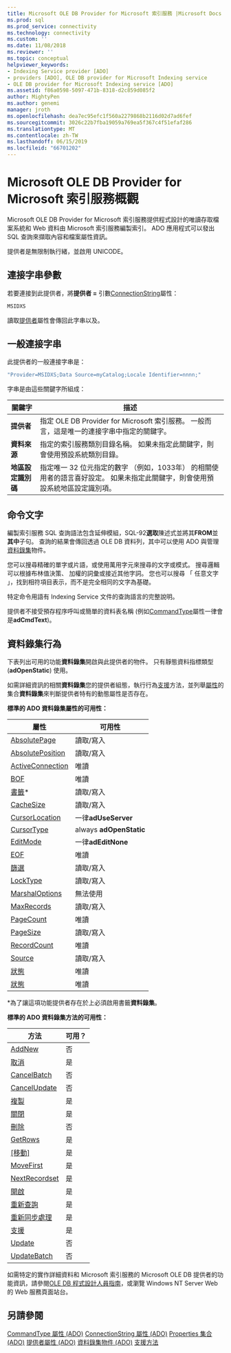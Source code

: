 ```yaml
---
title: Microsoft OLE DB Provider for Microsoft 索引服務 |Microsoft Docs
ms.prod: sql
ms.prod_service: connectivity
ms.technology: connectivity
ms.custom: ''
ms.date: 11/08/2018
ms.reviewer: ''
ms.topic: conceptual
helpviewer_keywords:
- Indexing Service provider [ADO]
- providers [ADO], OLE DB provider for Microsoft Indexing service
- OLE DB provider for Microsoft Indexing service [ADO]
ms.assetid: f86a0598-5097-471b-8318-d2c859d085f2
author: MightyPen
ms.author: genemi
manager: jroth
ms.openlocfilehash: dea7ec95efc1f560a2279868b2116d02d7ad6fef
ms.sourcegitcommit: 3026c22b7fba19059a769ea5f367c4f51efaf286
ms.translationtype: MT
ms.contentlocale: zh-TW
ms.lasthandoff: 06/15/2019
ms.locfileid: "66701202"
---
```

# <a name="microsoft-ole-db-provider-for-microsoft-indexing-service-overview"></a>Microsoft OLE DB Provider for Microsoft 索引服務概觀
Microsoft OLE DB Provider for Microsoft 索引服務提供程式設計的唯讀存取檔案系統和 Web 資料由 Microsoft 索引服務編製索引。 ADO 應用程式可以發出 SQL 查詢來擷取內容和檔案屬性資訊。

 提供者是無限制執行緒，並啟用 UNICODE。

## <a name="connection-string-parameters"></a>連接字串參數
 若要連接到此提供者，將**提供者 =** 引數[ConnectionString](../../../ado/reference/ado-api/connectionstring-property-ado.md)屬性：

```vb
MSIDXS
```

 讀取[提供者](../../../ado/reference/ado-api/provider-property-ado.md)屬性會傳回此字串以及。

## <a name="typical-connection-string"></a>一般連接字串
 此提供者的一般連接字串是：

```vb
"Provider=MSIDXS;Data Source=myCatalog;Locale Identifier=nnnn;"
```

 字串是由這些關鍵字所組成：

|關鍵字|描述|
|-------------|-----------------|
|**提供者**|指定 OLE DB Provider for Microsoft 索引服務。 一般而言，這是唯一的連接字串中指定的關鍵字。|
|**資料來源**|指定的索引服務類別目錄名稱。 如果未指定此關鍵字，則會使用預設系統類別目錄。|
|**地區設定識別碼**|指定唯一 32 位元指定的數字 （例如，1033年） 的相關使用者的語言喜好設定。 如果未指定此關鍵字，則會使用預設系統地區設定識別項。|

## <a name="command-text"></a>命令文字
 編製索引服務 SQL 查詢語法包含延伸模組，SQL-92**選取**陳述式並將其**FROM**並**其中**子句。 查詢的結果會傳回透過 OLE DB 資料列，其中可以使用 ADO 與管理[資料錄集](../../../ado/reference/ado-api/recordset-object-ado.md)物件。

 您可以搜尋精確的單字或片語，或使用萬用字元來搜尋的文字或模式。 搜尋邏輯可以根據布林值決策、 加權的詞彙或接近其他字詞。 您也可以搜尋 「 任意文字 」，找到相符項目表示，而不是完全相同的文字為基礎。

 特定命令用語有 Indexing Service 文件的查詢語言的完整說明。

 提供者不接受預存程序呼叫或簡單的資料表名稱 (例如[CommandType](../../../ado/reference/ado-api/commandtype-property-ado.md)屬性一律會是**adCmdText**)。

## <a name="recordset-behavior"></a>資料錄集行為
 下表列出可用的功能**資料錄集**開啟與此提供者的物件。 只有靜態資料指標類型 (**adOpenStatic**) 使用。

 如需詳細資訊的相關**資料錄集**您的提供者組態，執行行為[支援](../../../ado/reference/ado-api/supports-method.md)方法，並列舉[屬性](../../../ado/reference/ado-api/properties-collection-ado.md)的集合**資料錄集**來判斷提供者特有的動態屬性是否存在。

 **標準的 ADO 資料錄集屬性的可用性：**

|屬性|可用性|
|--------------|------------------|
|[AbsolutePage](../../../ado/reference/ado-api/absolutepage-property-ado.md)|讀取/寫入|
|[AbsolutePosition](../../../ado/reference/ado-api/absoluteposition-property-ado.md)|讀取/寫入|
|[ActiveConnection](../../../ado/reference/ado-api/activeconnection-property-ado.md)|唯讀|
|[BOF](../../../ado/reference/ado-api/bof-eof-properties-ado.md)|唯讀|
|[書籤](../../../ado/reference/ado-api/bookmark-property-ado.md)*|讀取/寫入|
|[CacheSize](../../../ado/reference/ado-api/cachesize-property-ado.md)|讀取/寫入|
|[CursorLocation](../../../ado/reference/ado-api/cursorlocation-property-ado.md)|一律**adUseServer**|
|[CursorType](../../../ado/reference/ado-api/cursortype-property-ado.md)|always **adOpenStatic**|
|[EditMode](../../../ado/reference/ado-api/editmode-property.md)|一律**adEditNone**|
|[EOF](../../../ado/reference/ado-api/bof-eof-properties-ado.md)|唯讀|
|[篩選](../../../ado/reference/ado-api/filter-property.md)|讀取/寫入|
|[LockType](../../../ado/reference/ado-api/locktype-property-ado.md)|讀取/寫入|
|[MarshalOptions](../../../ado/reference/ado-api/marshaloptions-property-ado.md)|無法使用|
|[MaxRecords](../../../ado/reference/ado-api/maxrecords-property-ado.md)|讀取/寫入|
|[PageCount](../../../ado/reference/ado-api/pagecount-property-ado.md)|唯讀|
|[PageSize](../../../ado/reference/ado-api/pagesize-property-ado.md)|讀取/寫入|
|[RecordCount](../../../ado/reference/ado-api/recordcount-property-ado.md)|唯讀|
|[Source](../../../ado/reference/ado-api/source-property-ado-recordset.md)|讀取/寫入|
|[狀態](../../../ado/reference/ado-api/state-property-ado.md)|唯讀|
|[狀態](../../../ado/reference/ado-api/status-property-ado-recordset.md)|唯讀|

 \*為了讓這項功能提供者存在於上必須啟用書籤**資料錄集**。

 **標準的 ADO 資料錄集方法的可用性：**

|方法|可用？|
|------------|----------------|
|[AddNew](../../../ado/reference/ado-api/addnew-method-ado.md)|否|
|[取消](../../../ado/reference/ado-api/cancel-method-ado.md)|是|
|[CancelBatch](../../../ado/reference/ado-api/cancelbatch-method-ado.md)|否|
|[CancelUpdate](../../../ado/reference/ado-api/cancelupdate-method-ado.md)|否|
|[複製](../../../ado/reference/ado-api/clone-method-ado.md)|是|
|[關閉](../../../ado/reference/ado-api/close-method-ado.md)|是|
|[刪除](../../../ado/reference/ado-api/delete-method-ado-recordset.md)|否|
|[GetRows](../../../ado/reference/ado-api/getrows-method-ado.md)|是|
|[[移動]](../../../ado/reference/ado-api/move-method-ado.md)|是|
|[MoveFirst](../../../ado/reference/ado-api/movefirst-movelast-movenext-and-moveprevious-methods-ado.md)|是|
|[NextRecordset](../../../ado/reference/ado-api/nextrecordset-method-ado.md)|是|
|[開啟](../../../ado/reference/ado-api/open-method-ado-recordset.md)|是|
|[重新查詢](../../../ado/reference/ado-api/requery-method.md)|是|
|[重新同步處理](../../../ado/reference/ado-api/resync-method.md)|是|
|[支援](../../../ado/reference/ado-api/supports-method.md)|是|
|[Update](../../../ado/reference/ado-api/update-method.md)|否|
|[UpdateBatch](../../../ado/reference/ado-api/updatebatch-method.md)|否|

 如需特定的實作詳細資料和 Microsoft 索引服務的 Microsoft OLE DB 提供者的功能資訊，請參閱[OLE DB 程式設計人員指南](https://msdn.microsoft.com/library/windows/desktop/ms713643.aspx)，或瀏覽 Windows NT Server Web 的 Web 服務頁面站台。

## <a name="see-also"></a>另請參閱
 [CommandType 屬性 (ADO)](../../../ado/reference/ado-api/commandtype-property-ado.md) [ConnectionString 屬性 (ADO)](../../../ado/reference/ado-api/connectionstring-property-ado.md) [Properties 集合 (ADO)](../../../ado/reference/ado-api/properties-collection-ado.md) [提供者屬性 (ADO)](../../../ado/reference/ado-api/provider-property-ado.md) [資料錄集物件 (ADO)](../../../ado/reference/ado-api/recordset-object-ado.md) [支援方法](../../../ado/reference/ado-api/supports-method.md)
